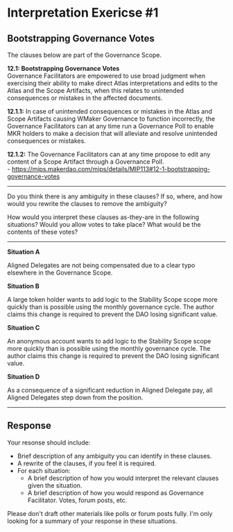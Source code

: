 # Interpretation Exericse #1

## Bootstrapping Governance Votes

The clauses below are part of the Governance Scope.  

**12.1: Bootstrapping Governance Votes**  
Governance Facilitators are empowered to use broad judgment when exercising their ability to make direct Atlas interpretations and edits to the Atlas and the Scope Artifacts, when this relates to unintended consequences or mistakes in the affected documents.  

**12.1.1:**
In case of unintended consequences or mistakes in the Atlas and Scope Artifacts causing WMaker Governance to function incorrectly, the Governance Facilitators can at any time run a Governance Poll to enable MKR holders to make a decision that will alleviate and resolve unintended consequences or mistakes.  

**12.1.2:**
The Governance Facilitators can at any time propose to edit any content of a Scope Artifact through a Governance Poll.  
\- https://mips.makerdao.com/mips/details/MIP113#12-1-bootstrapping-governance-votes  

---

Do you think there is any ambiguity in these clauses? If so, where, and how would you rewrite the clauses to remove the ambiguity?

How would you interpret these clauses as-they-are in the following situations? Would you allow votes to take place? What would be the contents of these votes?

---

**Situation A**

Aligned Delegates are not being compensated due to a clear typo elsewhere in the Governance Scope.

**Situation B**

A large token holder wants to add logic to the Stability Scope scope more quickly than is possible using the monthly governance cycle. The author claims this change is required to prevent the DAO losing significant value.

**Situation C**

An anonymous account wants to add logic to the Stability Scope scope more quickly than is possible using the monthly governance cycle. The author claims this change is required to prevent the DAO losing significant value.

**Situation D**

As a consequence of a significant reduction in Aligned Delegate pay, all Aligned Delegates step down from the position. 

---

## Response

Your resonse should include:
* Brief description of any ambiguity you can identify in these clauses.
* A rewrite of the clauses, if you feel it is required.
* For each situation:
    * A brief description of how you would interpret the relevant clauses given the situation.
    * A brief description of how you would respond as Governance Facilitator. Votes, forum posts, etc. 

Please don't draft other materials like polls or forum posts fully. I'm only looking for a summary of your response in these situations. 
